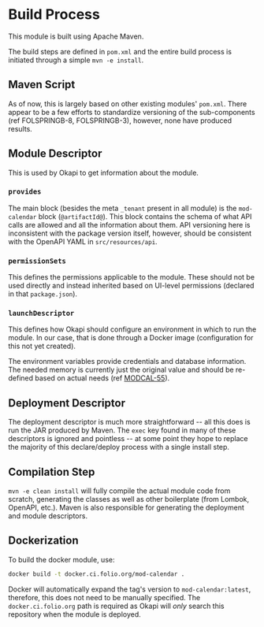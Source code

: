 # Build Process

This module is built using Apache Maven.

The build steps are defined in `pom.xml` and the entire build process is initiated through a simple
`mvn -e install`.

## Maven Script

As of now, this is largely based on other existing modules' `pom.xml`. There appear to be a few
efforts to standardize versioning of the sub-components (ref FOLSPRINGB-8, FOLSPRINGB-3), however,
none have produced results.

## Module Descriptor

This is used by Okapi to get information about the module.

### `provides`

The main block (besides the meta `_tenant` present in all module) is the `mod-calendar` block
(`@artifactId@`). This block contains the schema of what API calls are allowed and all the
information about them. API versioning here is inconsistent with the package version itself,
however, should be consistent with the OpenAPI YAML in `src/resources/api`.

### `permissionSets`

This defines the permissions applicable to the module. These should not be used directly and instead
inherited based on UI-level permissions (declared in that `package.json`).

### `launchDescriptor`

This defines how Okapi should configure an environment in which to run the module. In our case, that
is done through a Docker image (configuration for this not yet created).

The environment variables provide credentials and database information. The needed memory is
currently just the original value and should be re-defined based on actual needs (ref
[MODCAL-55](https://issues.folio.org/projects/MODCAL/issues/MODCAL-55?filter=allopenissues)).

## Deployment Descriptor

The deployment descriptor is much more straightforward -- all this does is run the JAR produced by
Maven. The `exec` key found in many of these descriptors is ignored and pointless -- at some point
they hope to replace the majority of this declare/deploy process with a single install step.

## Compilation Step

`mvn -e clean install` will fully compile the actual module code from scratch, generating the
classes as well as other boilerplate (from Lombok, OpenAPI, etc.). Maven is also responsible for
generating the deployment and module descriptors.

## Dockerization

To build the docker module, use:

```sh
docker build -t docker.ci.folio.org/mod-calendar .
```

Docker will automatically expand the tag's version to `mod-calendar:latest`, therefore, this does
not need to be manually specified. The `docker.ci.folio.org` path is required as Okapi will _only_
search this repository when the module is deployed.
